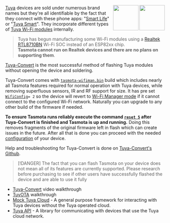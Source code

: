 <img src="https://user-images.githubusercontent.com/5904370/67487311-fbed1e80-f66d-11e9-8d82-28b4c451abba.png" align="right" width="80"> </img><img src="https://user-images.githubusercontent.com/5904370/67487232-de1fb980-f66d-11e9-9717-a457d225effa.png" align="right" width="80"> </img>

[Tuya](http://tuya.com/) devices are sold under numerous brand names but they're all identifiable by the fact that they connect with these phone apps: "[Smart Life](https://play.google.com/store/apps/details?id=com.tuya.smartlife)" or "[Tuya Smart](https://play.google.com/store/apps/details?id=com.tuya.smart)". They incorporate different types of [Tuya Wi-Fi modules](http://en.hysiry.com/products.aspx?TypeId=10) internally.

> Tuya has begun manufacturing some Wi-Fi modules using a [Realtek RTL8710BN](https://www.realtek.com/en/products/communications-network-ics/item/rtl8710bn) Wi-Fi SOC instead of an ESP82xx chip. <br>**Tasmota cannot run on Realtek devices and there are no plans on supporting them**.  

[Tuya-Convert](https://github.com/ct-Open-Source/tuya-convert) is the most successful method of flashing Tuya modules without opening the device and soldering. 

Tuya-Convert comes with [`tasmota-wifiman.bin`](http://thehackbox.org/tasmota/tasmota-wifiman.bin) build which includes nearly all Tasmota features required for normal operation with Tuya devices, while removing superfluous sensors, IR and RF support for size. It has pre set [`WifiConfig`](Commands#wificonfig)`= 2` so the device will revert to [Wi-Fi Manager mode](https://github.com/tzapu/WiFiManager/blob/master/README.md#how-it-works) if it cannot connect to the configured Wi-Fi network. Naturally you can upgrade to any other build of the firmware if needed.

**To ensure Tasmota runs reliably execute the command [`reset 5`](Commands#reset) after Tuya-Convert is finished and Tasmota is up and running.** Doing this removes fragments of the original firmware left in flash which can create issues in the future. After all that is done you can proceed with the needed [configuration](initial-configuration) of your device.

Help and troubleshooting for Tuya-Convert is done on [Tuya-Convert's Github](https://github.com/ct-Open-Source/tuya-convert/issues).

>[!DANGER]
>The fact that you can flash Tasmota on your device does not mean all of its features are currently supported. Please research before purchasing to see if other users have successfully flashed the device and are able to use it fully

* [Tuya-Convert](https://github.com/ct-Open-Source/tuya-convert) video walkthrough
* [TuyOTA](https://github.com/SynAckFin/TuyOTA/wiki/Walkthrough) walkthrough
* [Mock Tuya Cloud](https://github.com/kueblc/mocktuyacloud) - A general purpose framework for interacting with Tuya devices without the Tuya operated cloud.
* [Tuya API](https://github.com/codetheweb/tuyapi) - A library for communicating with devices that use the Tuya cloud network.


